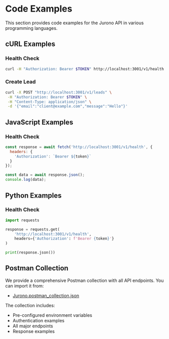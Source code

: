 # Code Examples

This section provides code examples for the Jurono API in various programming languages.

## cURL Examples

### Health Check
```bash
curl -H "Authorization: Bearer $TOKEN" http://localhost:3001/v1/health
```

### Create Lead
```bash
curl -X POST "http://localhost:3001/v1/leads" \
 -H "Authorization: Bearer $TOKEN" \
 -H "Content-Type: application/json" \
 -d '{"email":"client@example.com","message":"Hello"}'
```

## JavaScript Examples

### Health Check
```javascript
const response = await fetch('http://localhost:3001/v1/health', {
  headers: {
    'Authorization': `Bearer ${token}`
  }
});

const data = await response.json();
console.log(data);
```

## Python Examples

### Health Check
```python
import requests

response = requests.get(
    'http://localhost:3001/v1/health',
    headers={'Authorization': f'Bearer {token}'}
)

print(response.json())
```

## Postman Collection

We provide a comprehensive Postman collection with all API endpoints. You can import it from:

- <a href="/api-docs/postman/Jurono.postman_collection.json" target="_blank">Jurono.postman_collection.json</a>

The collection includes:
- Pre-configured environment variables
- Authentication examples
- All major endpoints
- Response examples